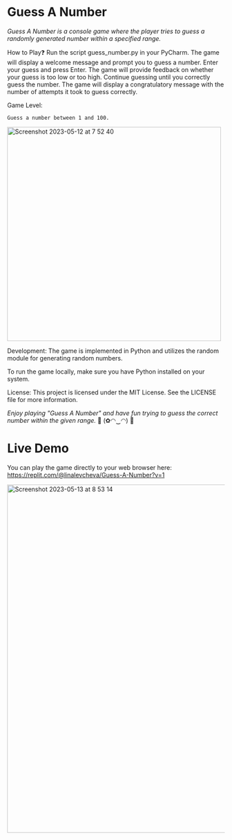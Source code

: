# Guess A Number

*Guess A Number is a console game where the player tries to guess a randomly generated number within a specified range.*

How to Play❓
    Run the script guess_number.py in your PyCharm.
    The game will display a welcome message and prompt you to guess a number.
    Enter your guess and press Enter.
    The game will provide feedback on whether your guess is too low or too high.
    Continue guessing until you correctly guess the number.
    The game will display a congratulatory message with the number of attempts it took to guess correctly.

Game Level:

    Guess a number between 1 and 100.

<img width="495" alt="Screenshot 2023-05-12 at 7 52 40" src="https://github.com/Bizkvitka/GuessANumberByLina/assets/120010873/8bdc1ca6-780b-45c3-b305-8040a0dbf406">



Development:
The game is implemented in Python and utilizes the random module for generating random numbers.
    
To run the game locally, make sure you have Python installed on your system.

License:
This project is licensed under the MIT License. See the LICENSE file for more information.

*Enjoy playing "Guess A Number" and have fun trying to guess the correct number within the given range.*    🎉 (✿◠‿◠) 🎉 

# Live Demo
You can play the game directly to your web browser here:
https://replit.com/@linalevcheva/Guess-A-Number?v=1
 
 
<img width="805" alt="Screenshot 2023-05-13 at 8 53 14" src="https://github.com/Bizkvitka/GuessANumberByLina/assets/120010873/2739cc38-a901-4bc0-8d7d-f0eca2d66a89">



  
